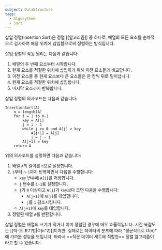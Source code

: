 ```yaml
---
subject: DataStructure
tags:
  - Algorythem
  - Sort
---
```


삽입 정렬(Insertion Sort)은 정렬 [[알고리즘]] 중 하나로, 배열의 모든 요소를 순차적으로 검사하여 해당 위치에 삽입함으로써 정렬하는 방식입니다.

삽입 정렬의 작동 원리는 다음과 같습니다:

1. 배열의 두 번째 요소부터 시작합니다.
2. 현재 요소를 적절한 위치에 삽입하기 위해 이전 요소들과 비교합니다.
3. 이전 요소들 중 현재 요소보다 큰 요소들은 한 칸씩 뒤로 밀어냅니다.
4. 현재 요소를 적절한 위치에 삽입합니다.
5. 마지막 요소까지 반복합니다.

삽입 정렬의 의사코드는 다음과 같습니다:

```
InsertionSort(A)
    n = length(A)
    for i = 1 to n-1
        key = A[i]
        j = i - 1
        while j >= 0 and A[j] > key
            A[j+1] = A[j]
            j = j - 1
        A[j+1] = key
    return A
```

위의 의사코드를 설명하면 다음과 같습니다:

1. 배열 `A`의 길이를 `n`으로 설정합니다.
2. `1`부터 `n-1`까지 반복하면서 다음을 수행합니다:
   - `key` 변수에 `A[i]`를 저장합니다.
   - `j` 변수를 `i-1`로 설정합니다.
   - `j`가 `0` 이상이고 `A[j]`가 `key`보다 크면 다음을 수행합니다:
     - `A[j+1]`에 `A[j]`를 대입합니다.
     - `j`를 `1` 감소시킵니다.
   - `A[j+1]`에 `key`를 대입합니다.
3. 정렬된 배열 `A`를 반환합니다.

삽입 정렬은 배열의 크기가 작거나 이미 정렬된 경우에 매우 효율적입니다. 시간 복잡도는 [[빅-오 표기법|O(n^2)]]이지만, 실제로는 데이터의 분포에 따라 *평균적으로 O(n)*에 가까운 성능을 보입니다. 따라서 ==작은 데이터 세트에 적합한== 정렬 알고리즘이라고 할 수 있습니다. 